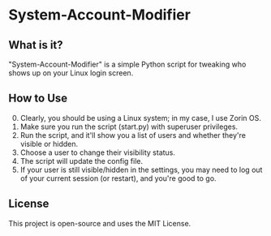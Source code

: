 # System-Account-Modifier

## What is it?

"System-Account-Modifier" is a simple Python script for tweaking who shows up on your Linux login screen.

## How to Use

0. Clearly, you should be using a Linux system; in my case, I use Zorin OS.
2. Make sure you run the script (start.py) with superuser privileges.
3. Run the script, and it'll show you a list of users and whether they're visible or hidden.
4. Choose a user to change their visibility status.
5. The script will update the config file.
6. If your user is still visible/hidden in the settings, you may need to log out of your current session (or restart), and you're good to go.

## License

This project is open-source and uses the MIT License.
